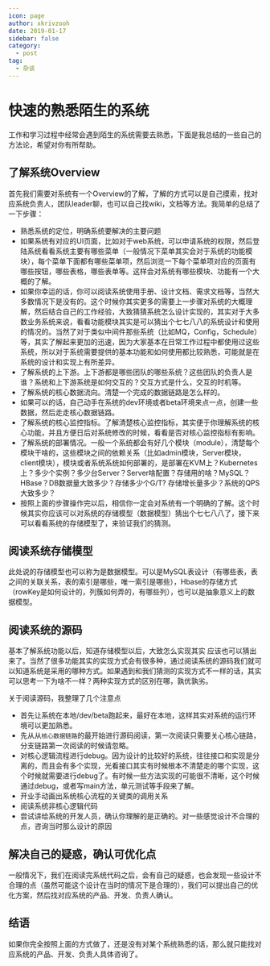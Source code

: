 ```yaml
---
icon: page
author: xkrivzooh
date: 2019-01-17
sidebar: false
category:
  - post
tag:
  - 杂谈
---
```


# 快速的熟悉陌生的系统

工作和学习过程中经常会遇到陌生的系统需要去熟悉，下面是我总结的一些自己的方法论，希望对你有所帮助。

## 了解系统Overview

首先我们需要对系统有一个Overview的了解，了解的方式可以是自己摸索，找对应系统负责人，团队leader聊，也可以自己找wiki，文档等方法。我简单的总结了一下步骤：

- 熟悉系统的定位，明确系统要解决的主要问题
- 如果系统有对应的UI页面，比如对于web系统，可以申请系统的权限，然后登陆系统看看系统主要有哪些菜单（一般情况下菜单其实会对于系统的功能模块），每个菜单下面都有哪些菜单项，然后浏览一下每个菜单项对应的页面有哪些按钮，哪些表格，哪些表单等。这样会对系统有哪些模块、功能有一个大概的了解。
- 如果你幸运的话，你可以阅读系统使用手册、设计文档、需求文档等，当然大多数情况下是没有的。这个时候你其实更多的需要上一步骤对系统的大概理解，然后结合自己的工作经验，大致猜猜系统怎么设计实现的，其实对于大多数业务系统来说，看看功能模块其实是可以猜出个七七八八的系统设计和使用的情况的。当然了对于类似中间件那些系统（比如MQ，Config，Schedule）等，其实了解起来更加的迅速，因为大家基本在日常工作过程中都使用过这些系统，所以对于系统需要提供的基本功能和如何使用都比较熟悉，可能就是在系统的设计和实现上有所差异。
- 了解系统的上下游。上下游都是哪些团队的哪些系统？这些团队的负责人是谁？系统和上下游系统是如何交互的？交互方式是什么，交互的时机等。
- 了解系统的核心数据流向。清楚一个完成的数据链路是怎么样的。
- 如果可以的话，自己动手在系统的dev环境或者beta环境来点一点，创建一些数据，然后走走核心数据链路。
- 了解系统的核心监控指标。了解清楚核心监控指标，其实便于你理解系统的核心功能，并且方便日后对系统修改的时候，看看是否对核心监控指标有影响。
- 了解系统的部署情况。一般一个系统都会有好几个模块（module），清楚每个模块干啥的，这些模块之间的依赖关系（比如admin模块，Server模块，client模块），模块或者系统系统如何部署的，是部署在KVM上？Kubernetes上？多少个实例？多少台Server？Server啥配置？存储用的啥？MySQL？HBase？DB数据量大致多少？存储多少个G/T? 存储增长量多少？系统的QPS大致多少？
- 按照上面的步骤操作完以后，相信你一定会对系统有一个明确的了解。这个时候其实你应该可以对系统的存储模型（数据模型）猜出个七七八八了，接下来可以看看系统的存储模型了，来验证我们的猜测。

## 阅读系统存储模型

此处说的存储模型也可以称为是数据模型。可以是MySQL表设计（有哪些表，表之间的关联关系，表的索引是哪些，唯一索引是哪些），Hbase的存储方式（rowKey是如何设计的，列簇如何弄的，有哪些列），也可以是抽象意义上的数据模型。

## 阅读系统的源码

基本了解系统功能以后，知道存储模型以后，大致怎么实现其实 应该也可以猜出来了。当然了很多功能其实的实现方式会有很多种，通过阅读系统的源码我们就可以知道系统是采用的哪种方式。如果遇到和我们猜测的实现方式不一样的话，其实可以思考一下为啥不一样？两种实现方式的区别在哪，孰优孰劣。

关于阅读源码，我整理了几个注意点

- 首先让系统在本地/dev/beta跑起来，最好在本地，这样其实对系统的运行环境可以更加熟悉。
- 先从从`核心数据链路`的最开始进行源码阅读，第一次阅读只需要关心核心链路，分支链路第一次阅读的时候请忽略。
- 对核心逻辑流程进行debug。因为设计的比较好的系统，往往接口和实现是分离的，而且会有多个实现，光看接口其实有时候根本不清楚走的哪个实现，这个时候就需要进行debug了。有时候一些方法实现的可能很不清晰，这个时候通过debug，或者写main方法，单元测试等手段来了解。
-  开业手动画出系统核心流程的关键类的调用关系
- 阅读系统非核心逻辑代码
- 尝试讲给系统的开发人员，确认你理解的是正确的。对一些感觉设计不合理的点，咨询当时那么设计的原因

## 解决自己的疑惑，确认可优化点

一般情况下，我们在阅读完系统代码之后，会有自己的疑惑，也会发现一些设计不合理的点（虽然可能这个设计在当时的情况下是合理的），我们可以提出自己的优化方案，然后找对应系统的产品、开发、负责人确认。

## 结语

如果你完全按照上面的方式做了，还是没有对某个系统熟悉的话，那么就只能找对应系统的产品、开发、负责人具体咨询了。



<!-- @include: ../scaffolds/post_footer.md -->
